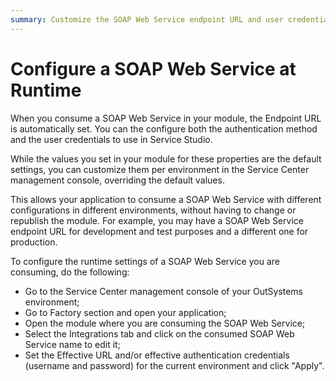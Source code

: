 ```yaml
---
summary: Customize the SOAP Web Service endpoint URL and user credentials per environment in Service Center.
---
```


# Configure a SOAP Web Service at Runtime

When you consume a SOAP Web Service in your module, the Endpoint URL is automatically set. You can the configure both the authentication method and the user credentials to use in Service Studio.

While the values you set in your module for these properties are the default settings, you can customize them per environment in the Service Center management console, overriding the default values.

This allows your application to consume a SOAP Web Service with different configurations in different environments, without having to change or republish the module. For example, you may have a SOAP Web Service endpoint URL for development and test purposes and a different one for production.

To configure the runtime settings of a SOAP Web Service you are consuming, do the following:

* Go to the Service Center management console of your OutSystems environment;
* Go to Factory section and open your application;
* Open the module where you are consuming the SOAP Web Service;
* Select the Integrations tab and click on the consumed SOAP Web Service name to edit it;
* Set the Effective URL and/or effective authentication credentials (username and password) for the current environment and click "Apply".
